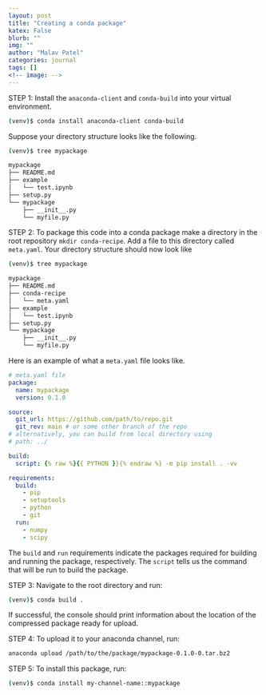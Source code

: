 ```yaml
---
layout: post
title: "Creating a conda package"
katex: False
blurb: ""
img: ""
author: "Malav Patel"
categories: journal
tags: []
<!-- image: -->
---
```


STEP 1: Install the `anaconda-client` and `conda-build` into your virtual environment.

```bash
(venv)$ conda install anaconda-client conda-build
```
Suppose your directory structure looks like the following.

```bash
(venv)$ tree mypackage

mypackage
├── README.md
├── example
│   └── test.ipynb
├── setup.py
└── mypackage
    ├── __init__.py
    └── myfile.py
```
STEP 2: To package this code into a conda package make a directory in the root repository `mkdir conda-recipe`. Add a file to this directory called `meta.yaml`. Your directory structure should now look like

```bash
(venv)$ tree mypackage

mypackage
├── README.md
├── conda-recipe
│   └── meta.yaml
├── example
│   └── test.ipynb
├── setup.py
└── mypackage
    ├── __init__.py
    └── myfile.py
```

Here is an example of what a `meta.yaml` file looks like. 

```yaml
# meta.yaml file
package:
  name: mypackage
  version: 0.1.0

source:
  git_url: https://github.com/path/to/repo.git
  git_rev: main # or some other branch of the repo
# alternatively, you can build from local directory using
# path: ../

build:
  script: {% raw %}{{ PYTHON }}{% endraw %} -m pip install . -vv

requirements:
  build:
    - pip
    - setuptools
    - python
    - git
  run:
    - numpy
    - scipy
```

The `build` and `run` requirements indicate the packages required for building and running the package, respectively. The `script` tells us the command that will be run to build the package.

STEP 3: Navigate to the root directory and run:
```bash
(venv)$ conda build .
```
If successful, the console should print information about the location of the compressed package ready for upload. 

STEP 4: To upload it to your anaconda channel, run:
```bash
anaconda upload /path/to/the/package/mypackage-0.1.0-0.tar.bz2
```

STEP 5: To install this package, run:
```bash
(venv)$ conda install my-channel-name::mypackage
```




